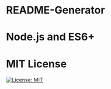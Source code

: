 # README-Generator

# Node.js and ES6+

# MIT License

[![License: MIT](https://img.shields.io/badge/License-MIT-yellow.svg)](https://opensource.org/licenses/MIT)
